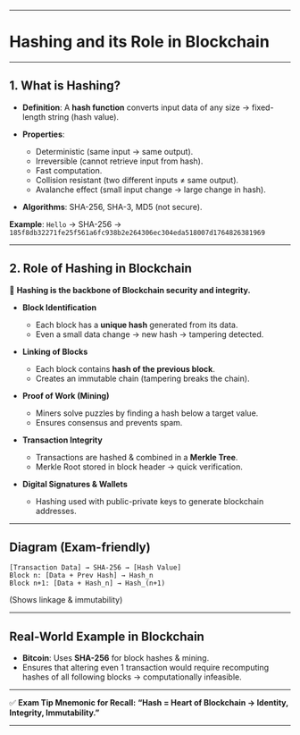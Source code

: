 
---

# **Hashing and its Role in Blockchain**

---

## **1. What is Hashing?**

* **Definition**:
  A **hash function** converts input data of any size → fixed-length string (hash value).
* **Properties**:

  * Deterministic (same input → same output).
  * Irreversible (cannot retrieve input from hash).
  * Fast computation.
  * Collision resistant (two different inputs ≠ same output).
  * Avalanche effect (small input change → large change in hash).
* **Algorithms**: SHA-256, SHA-3, MD5 (not secure).

**Example**:
`Hello` → SHA-256 →
`185f8db32271fe25f561a6fc938b2e264306ec304eda518007d1764826381969`

---

## **2. Role of Hashing in Blockchain**

🔑 **Hashing is the backbone of Blockchain security and integrity.**

* **Block Identification**

  * Each block has a **unique hash** generated from its data.
  * Even a small data change → new hash → tampering detected.

* **Linking of Blocks**

  * Each block contains **hash of the previous block**.
  * Creates an immutable chain (tampering breaks the chain).

* **Proof of Work (Mining)**

  * Miners solve puzzles by finding a hash below a target value.
  * Ensures consensus and prevents spam.

* **Transaction Integrity**

  * Transactions are hashed & combined in a **Merkle Tree**.
  * Merkle Root stored in block header → quick verification.

* **Digital Signatures & Wallets**

  * Hashing used with public-private keys to generate blockchain addresses.

---

## **Diagram (Exam-friendly)**

```
[Transaction Data] → SHA-256 → [Hash Value]
Block n: [Data + Prev Hash] → Hash_n
Block n+1: [Data + Hash_n] → Hash_(n+1)
```

(Shows linkage & immutability)

---

## **Real-World Example in Blockchain**

* **Bitcoin**: Uses **SHA-256** for block hashes & mining.
* Ensures that altering even 1 transaction would require recomputing hashes of all following blocks → computationally infeasible.

---

✅ **Exam Tip Mnemonic for Recall:**
**“Hash = Heart of Blockchain → Identity, Integrity, Immutability.”**

---
